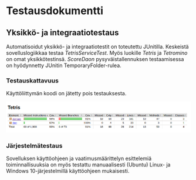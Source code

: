 # Testausdokumentti

## Yksikkö- ja integraatiotestaus

Automatisoidut yksikkö- ja integraatiotestit on toteutettu JUnitilla. Keskeistä sovelluslogiikkaa testaa _TetrisServiceTest_. Myös luokille _Tetris_ ja _Tetromino_ on omat yksikkötestinsä. _ScoreDaon_ pysyväistallennuksen testaamisessa on hyödynnetty JUnitin TemporaryFolder-rulea.


### Testauskattavuus

Käyttöliittymän koodi on jätetty pois testauksesta.

![kattavuus](https://github.com/Malpel/ot-harjoitustyo/blob/master/dokumentaatio/kuvat/kattavuus.png)


### Järjestelmätestaus

Sovelluksen käyttöohjeen ja vaatimusmäärittelyn esittelemiä toiminnallisuuksia on myös testattu manuaalisesti (Ubuntu) Linux- ja Windows 10-järjestelmillä käyttöohjeen mukaisesti. 


